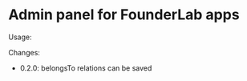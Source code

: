 # Admin panel for FounderLab apps

Usage: 
    

Changes: 

- 0.2.0: belongsTo relations can be saved
 
    